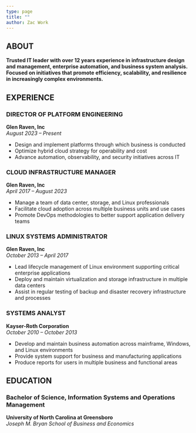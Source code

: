 ```yaml
---
type: page
title: ""
author: Zac Work
---
```

## ABOUT
**Trusted IT leader with over 12 years experience in infrastructure design and management, enterprise automation, and business system analysis. Focused on initiatives that promote efficiency, scalability, and resilience in increasingly complex environments.**

## EXPERIENCE
### DIRECTOR OF PLATFORM ENGINEERING  
**Glen Raven, Inc**  
*August 2023 – Present*
- Design and implement platforms through which business is conducted
- Optimize hybrid cloud strategy for operability and cost
- Advance automation, observability, and security initiatives across IT

### CLOUD INFRASTRUCTURE MANAGER  
**Glen Raven, Inc**  
*April 2017 – August 2023*
- Manage a team of data center, storage, and Linux professionals
- Facilitate cloud adoption across multiple business units and use cases
- Promote DevOps methodologies to better support application delivery teams

### LINUX SYSTEMS ADMINISTRATOR  
**Glen Raven, Inc**  
*October 2013 – April 2017*
- Lead lifecycle management of Linux environment supporting critical enterprise applications
- Deploy and maintain virtualization and storage infrastructure in multiple data centers
- Assist in regular testing of backup and disaster recovery infrastructure and processes

### SYSTEMS ANALYST  
**Kayser-Roth Corporation**  
*October 2010 – October 2013*
- Develop and maintain business automation across mainframe, Windows, and Linux environments
- Provide system support for business and manufacturing applications
- Produce reports for users in multiple business and functional areas

## EDUCATION
### Bachelor of Science, Information Systems and Operations Management  
**University of North Carolina at Greensboro**  
*Joseph M. Bryan School of Business and Economics*